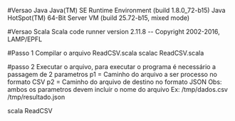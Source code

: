 #Versao Java
	Java(TM) SE Runtime Environment (build 1.8.0_72-b15)
	Java HotSpot(TM) 64-Bit Server VM (build 25.72-b15, mixed mode)

#Versao Scala
	Scala code runner version 2.11.8 -- Copyright 2002-2016, LAMP/EPFL


#Passo 1 
Compilar o arquivo ReadCSV.scala
scalac ReadCSV.scala

#passo 2
Executar o arquivo, para executar o programa é necessário a passagem de 2 parametros
  p1 = Caminho do arquivo a ser processo no formato CSV
  p2 = Caminho do arquivo de destino no formato JSON
Obs: ambos os parametros devem incluir o nome do arquivo Ex: /tmp/dados.csv /tmp/resultado.json 

scala ReadCSV <entrada> <saida>
